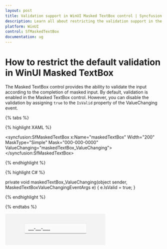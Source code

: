 ```yaml
---
layout: post
title: Validation support in WinUI Masked TextBox control | Syncfusion
description: Learn all about restricting the validation support in the Masked TextBox (SfMaskedTextBox) control.
platform: WinUI
control: SfMaskedTextBox
documentation: ug
---
```


# How to restrict the default validation in WinUI Masked TextBox

The Masked TextBox control provides the ability to validate the input according to the completion of masked input. By default, validation is enabled in the Masked TextBox control. However, you can disable the validation by assigning `true` to the `IsValid` property of the ValueChanging event.

{% tabs %}

{% highlight XAML %}

<syncfusion:SfMaskedTextBox x:Name="maskedTextBox"
                            Width="200"
                            MaskType="Simple"
                            Mask="000-000-0000"
                            ValueChanging="maskedTextBox_ValueChanging">
</syncfusion:SfMaskedTextBox>

{% endhighlight %}

{% highlight C# %}

private void maskedTextBox_ValueChanging(object sender, MaskedTextBoxValueChangingEventArgs e)
{
    e.IsValid = true;
}

{% endhighlight %}

{% endtabs %}

![Validation support restriction in WinUI Masked TextBox](MaskedTextBox_Images/winui_masked_textbox_validation.gif)